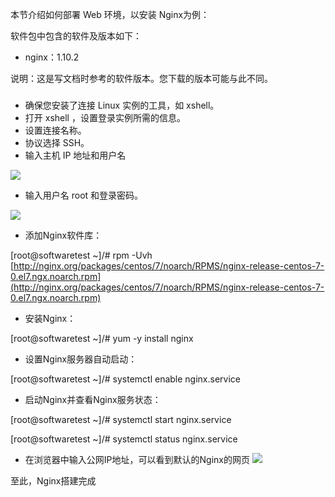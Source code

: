 本节介绍如何部署 Web 环境，以安装 Nginx为例：

软件包中包含的软件及版本如下：

* nginx：1.10.2

说明：这是写文档时参考的软件版本。您下载的版本可能与此不同。

### []()[]()

* 确保您安装了连接 Linux 实例的工具，如 xshell。
* 打开 xshell ，设置登录实例所需的信息。
* 设置连接名称。
* 协议选择 SSH。
* 输入主机 IP 地址和用户名

![](http://cloudway.jcloud.com/wp-content/uploads/2017/05/word-image-17.png)

* 输入用户名 root 和登录密码。

![](http://cloudway.jcloud.com/wp-content/uploads/2017/05/word-image-18.png)

* 添加Nginx软件库：

[root@softwaretest ~]/# rpm -Uvh [http://nginx.org/packages/centos/7/noarch/RPMS/nginx-release-centos-7-0.el7.ngx.noarch.rpm](http://nginx.org/packages/centos/7/noarch/RPMS/nginx-release-centos-7-0.el7.ngx.noarch.rpm)

* 安装Nginx：

[root@softwaretest ~]/# yum -y install nginx

* 设置Nginx服务器自动启动：

[root@softwaretest ~]/# systemctl enable nginx.service

* 启动Nginx并查看Nginx服务状态：

[root@softwaretest ~]/# systemctl start nginx.service

[root@softwaretest ~]/# systemctl status nginx.service

* 在浏览器中输入公网IP地址，可以看到默认的Nginx的网页
![](http://cloudway.jcloud.com/wp-content/uploads/2017/05/word-image-19.png)

至此，Nginx搭建完成